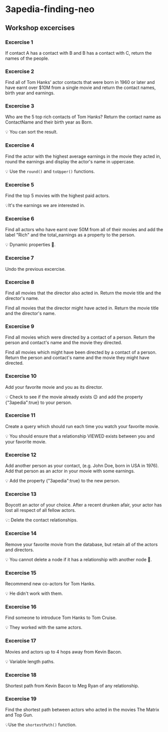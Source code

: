 # 3apedia-finding-neo

## Workshop excercises

### Excercise 1

If contact A has a contact with B and B has a contact with C, return the names of the people.

### Excercise 2

Find all of Tom Hanks' actor contacts that were born in 1960 or later and have earnt over $10M from a single movie and return the contact names, birth year and earnings.

### Excercise 3

Who are the 5 top rich contacts of Tom Hanks? Return the contact name as ContactName and their birth year as Born.

💡 You can sort the result.

### Excercise 4

Find the actor with the highest average earnings in the movie they acted in, round the earnings and display the actor's name in uppercase.

💡 Use the `round()` and `toUpper()` functions.

### Excercise 5

Find the top 5 movies with the highest paid actors.

💡It's the earnings we are interested in.

### Excercise 6

Find all actors who have earnt over 50M from all of their movies and add the label "Rich" and the total_earnings as a property to the person.

💡 Dynamic properties 🤔.

### Excercise 7

Undo the previous excercise.

### Excercise 8

Find all movies that the director also acted in. Return the movie title and the director's name.

Find all movies that the director might have acted in. Return the movie title and the director's name.

### Excercise 9

Find all movies which were directed by a contact of a person. Return the person and contact's name and the movie they directed.

Find all movies which might have been directed by a contact of a person. Return the person and contact's name and the movie they might have directed.

### Excercise 10

Add your favorite movie and you as its director.

💡 Check to see if the movie already exists 😉 and add the property {"3apedia":true} to your person.

### Excercise 11

Create a query which should run each time you watch your favorite movie.

💡 You should ensure that a relationship VIEWED exists between you and your favorite movie.

### Excercise 12

Add another person as your contact, (e.g. John Doe, born in USA in 1976). Add that person as an actor in your movie with some earnings.

💡 Add the property {"3apedia":true} to the new person.

### Excercise 13

Boycott an actor of your choice. After a recent drunken afair, your actor has lost all respect of all fellow actors.

💡: Delete the contact relationships.

### Excercise 14

Remove your favorite movie from the database, but retain all of the actors and directors.

💡 You cannot delete a node if it has a relationship with another node 🤔.

### Excercise 15

Recommend new co-actors for Tom Hanks.

💡 He didn't work with them.

### Excercise 16

Find someone to introduce Tom Hanks to Tom Cruise.

💡 They worked with the same actors.

### Excercise 17

Movies and actors up to 4 hops away from Kevin Bacon.

💡 Variable length paths.

### Excercise 18
Shortest path from Kevin Bacon to Meg Ryan of any relationship.

### Excercise 19

Find the shortest path between actors who acted in the movies The Matrix and Top Gun.

💡Use the `shortestPath()` function.
